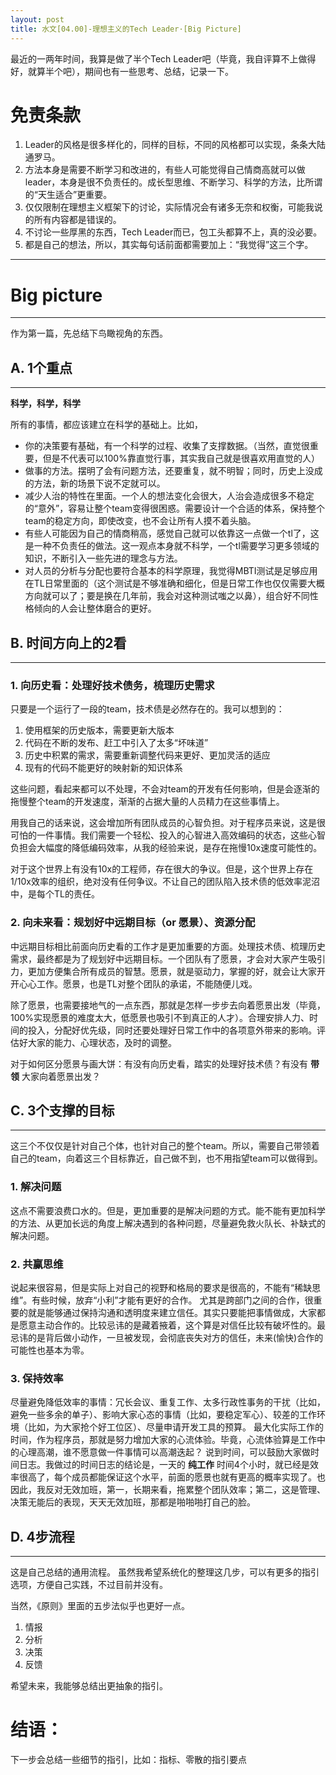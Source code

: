 ```yaml
---
layout: post
title: 水文[04.00]-理想主义的Tech Leader·[Big Picture]
---
```


最近的一两年时间，我算是做了半个Tech Leader吧（毕竟，我自评算不上做得好，就算半个吧），期间也有一些思考、总结，记录一下。

# 免责条款

1. Leader的风格是很多样化的，同样的目标，不同的风格都可以实现，条条大陆通罗马。
2. 方法本身是需要不断学习和改进的，有些人可能觉得自己情商高就可以做leader，本身是很不负责任的。成长型思维、不断学习、科学的方法，比所谓的“天生适合”更重要。
3. 仅仅限制在理想主义框架下的讨论，实际情况会有诸多无奈和权衡，可能我说的所有内容都是错误的。
4. 不讨论一些厚黑的东西，Tech Leader而已，包工头都算不上，真的没必要。
5. 都是自己的想法，所以，其实每句话前面都需要加上：“我觉得”这三个字。


---
# Big picture
---

作为第一篇，先总结下鸟瞰视角的东西。


## A. 1个重点
---
**科学，科学，科学**

所有的事情，都应该建立在科学的基础上。比如，

+ 你的决策要有基础，有一个科学的过程、收集了支撑数据。（当然，直觉很重要，但是不代表可以100%靠直觉行事，其实我自己就是很喜欢用直觉的人）
+ 做事的方法。摆明了会有问题方法，还要重复，就不明智；同时，历史上没成的方法，新的场景下说不定就可以。
+ 减少人治的特性在里面。一个人的想法变化会很大，人治会造成很多不稳定的“意外”，容易让整个team变得很困惑。需要设计一个合适的体系，保持整个team的稳定方向，即使改变，也不会让所有人摸不着头脑。
+ 有些人可能因为自己的情商稍高，感觉自己就可以依靠这一点做一个tl了，这是一种不负责任的做法。这一观点本身就不科学，一个tl需要学习更多领域的知识，不断引入一些先进的理念与方法。
+ 对人员的分析与分配也要符合基本的科学原理，我觉得MBTI测试是足够应用在TL日常里面的（这个测试是不够准确和细化，但是日常工作也仅仅需要大概方向就可以了；要是换在几年前，我会对这种测试嗤之以鼻），组合好不同性格倾向的人会让整体磨合的更好。

## B. 时间方向上的2看
---

### 1. 向历史看：处理好技术债务，梳理历史需求
只要是一个运行了一段的team，技术债是必然存在的。我可以想到的：

1. 使用框架的历史版本，需要更新大版本
2. 代码在不断的发布、赶工中引入了太多“坏味道”
3. 历史中积累的需求，需要重新调整代码来更好、更加灵活的适应
4. 现有的代码不能更好的映射新的知识体系


这些问题，看起来都可以不处理，不会对team的开发有任何影响，但是会逐渐的拖慢整个team的开发速度，渐渐的占据大量的人员精力在这些事情上。

用我自己的话来说，这会增加所有团队成员的心智负担。对于程序员来说，这是很可怕的一件事情。我们需要一个轻松、投入的心智进入高效编码的状态，这些心智负担会大幅度的降低编码效率，从我的经验来说，是存在拖慢10x速度可能性的。

对于这个世界上有没有10x的工程师，存在很大的争议。但是，这个世界上存在1/10x效率的组织，绝对没有任何争议。不让自己的团队陷入技术债的低效率泥沼中，是每个TL的责任。

### 2. 向未来看：规划好中远期目标（or 愿景）、资源分配
中远期目标相比前面向历史看的工作才是更加重要的方面。处理技术债、梳理历史需求，最终都是为了规划好中远期目标。一个团队有了愿景，才会对大家产生吸引力，更加方便集合所有成员的智慧。愿景，就是驱动力，掌握的好，就会让大家开开心心工作。愿景，也是TL对整个团队的承诺，不能随便儿戏。

除了愿景，也需要接地气的一点东西，那就是怎样一步步去向着愿景出发（毕竟，100%实现愿景的难度太大，低愿景也吸引不到真正的人才）。合理安排人力、时间的投入，分配好优先级，同时还要处理好日常工作中的各项意外带来的影响。评估好大家的能力、心理状态，及时的调整。

对于如何区分愿景与画大饼：有没有向历史看，踏实的处理好技术债？有没有 **带领** 大家向着愿景出发？

## C. 3个支撑的目标
---

这三个不仅仅是针对自己个体，也针对自己的整个team。所以，需要自己带领着自己的team，向着这三个目标靠近，自己做不到，也不用指望team可以做得到。

### 1. 解决问题
   这点不需要浪费口水的。但是，更加重要的是解决问题的方式。能不能有更加科学的方法、从更加长远的角度上解决遇到的各种问题，尽量避免救火队长、补缺式的解决问题。
   
### 2. 共赢思维
   说起来很容易，但是实际上对自己的视野和格局的要求是很高的，不能有“稀缺思维”。有些时候，放弃“小利”才能有更好的合作。
   尤其是跨部门之间的合作，很重要的就是能够通过保持沟通和透明度来建立信任。其实只要能把事情做成，大家都是愿意主动合作的。比较忌讳的是藏着掖着，这个算是对信任比较有破坏性的。最忌讳的是背后做小动作，一旦被发现，会彻底丧失对方的信任，未来(愉快)合作的可能性也基本为零。
   
### 3. 保持效率
   尽量避免降低效率的事情：冗长会议、重复工作、太多行政性事务的干扰（比如，避免一些多余的单子）、影响大家心态的事情（比如，要稳定军心）、较差的工作环境（比如，为大家抢个好工位区）、尽量申请开发工具的预算。
   最大化实际工作的时间，作为程序员，那就是努力增加大家的心流体验。毕竟，心流体验算是工作中的心理高潮，谁不愿意做一件事情可以高潮迭起？
   说到时间，可以鼓励大家做时间日志。我做过的时间日志的结论是，一天的 **纯工作** 时间4个小时，就已经是效率很高了，每个成员都能保证这个水平，前面的愿景也就有更高的概率实现了。也因此，我反对无效加班，第一，长期来看，拖累整个团队效率；第二，这是管理、决策无能后的表现，天天无效加班，那都是啪啪啪打自己的脸。
   

## D. 4步流程
---

这是自己总结的通用流程。
虽然我希望系统化的整理这几步，可以有更多的指引选项，方便自己实践，不过目前并没有。

当然，《原则》里面的五步法似乎也更好一点。

1. 情报
2. 分析
3. 决策
4. 反馈

希望未来，我能够总结出更抽象的指引。



# 结语：

下一步会总结一些细节的指引，比如：指标、零散的指引要点

